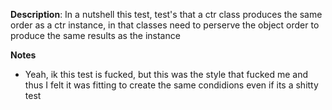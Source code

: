 __Description__: In a nutshell this test, test's that a ctr class produces the same order as a ctr instance, in that classes need to perserve the object order to produce the same results as the instance

__Notes__

+ Yeah, ik this test is fucked, but this was the style that fucked me and thus I felt it was fitting to create the same condidions even if its a shitty test
